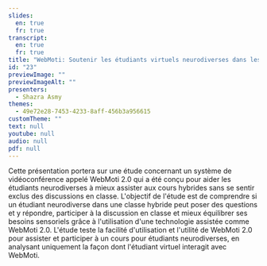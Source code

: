 ```yaml
---
slides:
  en: true
  fr: true
transcript:
  en: true
  fr: true
title: "WebMoti: Soutenir les étudiants virtuels neurodiverses dans les classes hybrides"
id: "23"
previewImage: ""
previewImageAlt: ""
presenters:
  - Shazra Asmy
themes:
  - 49e72e28-7453-4233-8aff-456b3a956615
customTheme: ""
text: null
youtube: null
audio: null
pdf: null
---
```

Cette présentation portera sur une étude concernant un système de vidéoconférence appelé WebMoti 2.0 qui a été conçu pour aider les étudiants neurodiverses à mieux assister aux cours hybrides sans se sentir exclus des discussions en classe. L'objectif de l'étude est de comprendre si un étudiant neurodiverse dans une classe hybride peut poser des questions et y répondre, participer à la discussion en classe et mieux équilibrer ses besoins sensoriels grâce à l'utilisation d'une technologie assistée comme WebMoti 2.0. L'étude teste la facilité d'utilisation et l'utilité de WebMoti 2.0 pour assister et participer à un cours pour étudiants neurodiverses, en analysant uniquement la façon dont l'étudiant virtuel interagit avec WebMoti.
